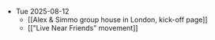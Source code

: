 - Tue 2025-08-12
	- [[Alex & Simmo group house in London, kick-off page]]
	- [["Live Near Friends" movement]]